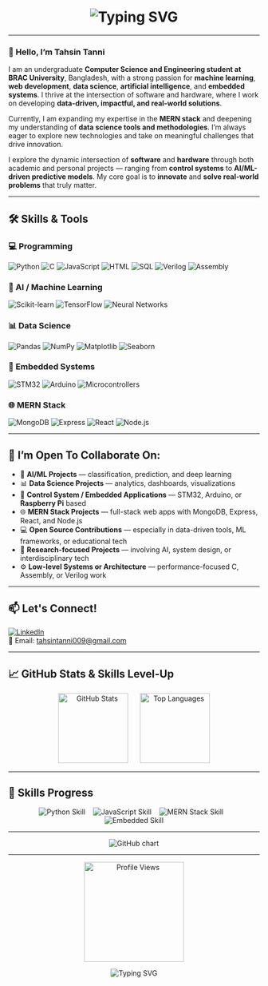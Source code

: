 <h1 align="center">
  <img src="https://readme-typing-svg.demolab.com?font=Fira+Code&weight=800&pause=1000&color=FF69B4&center=true&vCenter=true&width=900&height=80&size=35&lines=Welcome+to+my+GitHub+Profile!;Hi%2C+I'm+Tahsin+Tanni.;CSE+Undergraduate+at+BRAC+University.;ML%2C+AI%2C+MERN+Stack+%26+Embedded+Systems." alt="Typing SVG" />
</h1>






---

### 👋 Hello, I’m **Tahsin Tanni**

I am an undergraduate **Computer Science and Engineering student at BRAC University**, Bangladesh, with a strong passion for **machine learning**, **web development**, **data science**, **artificial intelligence**, and **embedded systems**. I thrive at the intersection of software and hardware, where I work on developing **data-driven, impactful, and real-world solutions**. 

Currently, I am expanding my expertise in the **MERN stack** and deepening my understanding of **data science tools and methodologies**. I’m always eager to explore new technologies and take on meaningful challenges that drive innovation.


I explore the dynamic intersection of **software** and **hardware** through both academic and personal projects — ranging from **control systems** to **AI/ML-driven predictive models**. My core goal is to **innovate** and **solve real-world problems** that truly matter.


---

## 🛠️ Skills & Tools

### 💻 Programming
![Python](https://img.shields.io/badge/Python-FFD43B?style=flat-square&logo=python&logoColor=blue)
![C](https://img.shields.io/badge/C-00599C?style=flat-square&logo=c&logoColor=white)
![JavaScript](https://img.shields.io/badge/JavaScript-F7DF1E?style=flat-square&logo=javascript&logoColor=black)
![HTML](https://img.shields.io/badge/HTML5-E34F26?style=flat-square&logo=html5&logoColor=white)
![SQL](https://img.shields.io/badge/SQL-4479A1?style=flat-square&logo=postgresql&logoColor=white)
![Verilog](https://img.shields.io/badge/Verilog-7D4698?style=flat-square&logo=verilog&logoColor=white)
![Assembly](https://img.shields.io/badge/Assembly-6E4C13?style=flat-square)

### 🤖 AI / Machine Learning
![Scikit-learn](https://img.shields.io/badge/Scikit--learn-F7931E?style=flat-square&logo=scikit-learn&logoColor=white)
![TensorFlow](https://img.shields.io/badge/TensorFlow-FF6F00?style=flat-square&logo=tensorflow&logoColor=white)
![Neural Networks](https://img.shields.io/badge/Neural%20Networks-5F5F5F?style=flat-square)

### 📊 Data Science
![Pandas](https://img.shields.io/badge/Pandas-150458?style=flat-square&logo=pandas)
![NumPy](https://img.shields.io/badge/NumPy-013243?style=flat-square&logo=numpy)
![Matplotlib](https://img.shields.io/badge/Matplotlib-FFFFFF?style=flat-square&logo=matplotlib)
![Seaborn](https://img.shields.io/badge/Seaborn-004B87?style=flat-square)

### 🧩 Embedded Systems
![STM32](https://img.shields.io/badge/STM32-03234B?style=flat-square)
![Arduino](https://img.shields.io/badge/Arduino-00979D?style=flat-square&logo=arduino&logoColor=white)
![Microcontrollers](https://img.shields.io/badge/Microcontrollers-6A1B9A?style=flat-square)

### 🌐 MERN Stack
![MongoDB](https://img.shields.io/badge/MongoDB-47A248?style=flat-square&logo=mongodb&logoColor=white)
![Express](https://img.shields.io/badge/Express.js-000000?style=flat-square&logo=express&logoColor=white)
![React](https://img.shields.io/badge/React-61DAFB?style=flat-square&logo=react&logoColor=black)
![Node.js](https://img.shields.io/badge/Node.js-339933?style=flat-square&logo=node.js&logoColor=white)

---
## 🚀 I’m Open To Collaborate On:

- 🤖 **AI/ML Projects** — classification, prediction, and deep learning  
- 📊 **Data Science Projects** — analytics, dashboards, visualizations  
- 🧠 **Control System / Embedded Applications** — STM32, Arduino, or **Raspberry Pi** based  
- 🌐 **MERN Stack Projects** — full-stack web apps with MongoDB, Express, React, and Node.js  
- 💻 **Open Source Contributions** — especially in data-driven tools, ML frameworks, or educational tech  
- 🧪 **Research-focused Projects** — involving AI, system design, or interdisciplinary tech  
- ⚙️ **Low-level Systems or Architecture** — performance-focused C, Assembly, or Verilog work  


---

## 📫 Let's Connect!
[![LinkedIn](https://img.shields.io/badge/LinkedIn-TahsinTanni-blue?style=flat-square&logo=linkedin)](https://www.linkedin.com/in/tahsin-tanni-120156215/)  
📧 Email: tahsintanni009@gmail.com

---

## 📈 GitHub Stats & Skills Level-Up

<p align="center">
  <img height="140" src="https://github-readme-stats.vercel.app/api?username=TahsinTanni&show_icons=true&theme=radical&hide_border=true&count_private=true" alt="GitHub Stats" />
  &nbsp;&nbsp;&nbsp;&nbsp;
  <img height="140" src="https://github-readme-stats.vercel.app/api/top-langs/?username=TahsinTanni&layout=compact&theme=radical&hide_border=true" alt="Top Languages" />
</p>

---




## 🚀 Skills Progress

<p align="center">
  <img src="https://img.shields.io/badge/Python-80%25-brightgreen?style=for-the-badge&logo=python&logoColor=white" alt="Python Skill" />
  &nbsp;&nbsp;
  <img src="https://img.shields.io/badge/JavaScript-70%25-yellow?style=for-the-badge&logo=javascript&logoColor=black" alt="JavaScript Skill" />
  &nbsp;&nbsp;
  <img src="https://img.shields.io/badge/MERN_Stack-65%25-blueviolet?style=for-the-badge" alt="MERN Stack Skill" />
  &nbsp;&nbsp;
  <img src="https://img.shields.io/badge/Embedded-60%25-orange?style=for-the-badge" alt="Embedded Skill" />
</p>




---
<p align="center">
  <img src="https://ghchart.rshah.org/FF69B4/TahsinTanni" alt="GitHub chart" />
</p>

---

<p align="center">
  <img src="https://komarev.com/ghpvc/?username=TahsinTanni&color=blueviolet&style=flat" alt="Profile Views" width="200"/>
</p>

<p align="center">
  <img src="https://readme-typing-svg.demolab.com?font=Fira+Code&weight=800&pause=1000&color=FF69B4&center=true&vCenter=true&width=600&height=60&size=28&lines=Keep+Pushing.;Keep+Growing.;Keep+Building." alt="Typing SVG" />
</p>




